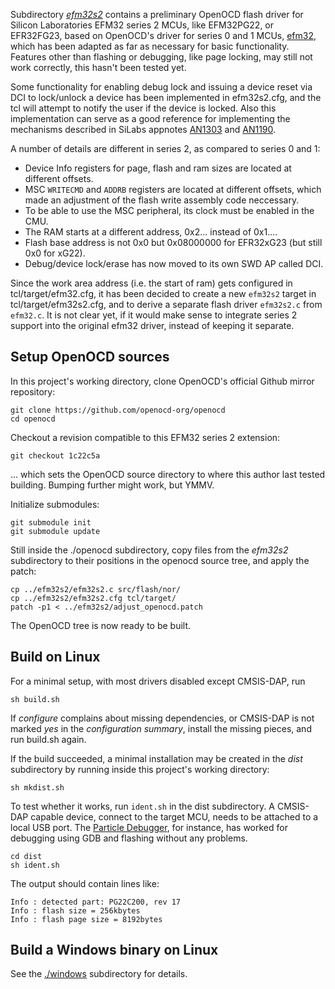 Subdirectory _[efm32s2]_ contains a preliminary OpenOCD flash driver for Silicon Laboratories EFM32 series 2 MCUs, like EFM32PG22,
or EFR32FG23, based on OpenOCD's driver for series 0 and 1 MCUs, [efm32][efm32c],
which has been adapted as far as necessary for basic functionality.
Features other than flashing or debugging, like page locking,
may still not work correctly, this hasn't been tested yet.

Some functionality for enabling debug lock and issuing a device reset via DCI to lock/unlock a device
has been implemented in efm32s2.cfg, and the tcl will attempt to notify the user if the device is locked.
Also this implementation can serve as a good reference for implementing the mechanisms described in SiLabs
appnotes [AN1303] and [AN1190].

[efm32s2]: ./efm32s2
[efm32c]: https://github.com/openocd-org/openocd/blob/1c22c5a82b248b7209fdc904e733b9fa29307c48/src/flash/nor/efm32.c
[AN1190]: https://www.silabs.com/documents/public/application-notes/an1190-efr32-secure-debug.pdf
[AN1303]: https://www.silabs.com/documents/public/application-notes/an1303-efr32-dci-swd-programming.pdf

A number of details are different in series 2, as compared to series 0 and 1:

-	Device Info registers for page, flash and ram sizes are located at different offsets.
-	MSC `WRITECMD` and `ADDRB` registers are located at different offsets,
	which made an adjustment of the flash write assembly code neccessary.
-	To be able to use the MSC peripheral, its clock must be enabled in the CMU.
-	The RAM starts at a different address, 0x2... instead of 0x1....
-	Flash base address is not 0x0 but 0x08000000 for EFR32xG23 (but still 0x0 for xG22).
-	Debug/device lock/erase has now moved to its own SWD AP called DCI.

Since the work area address (i.e. the start of ram) gets configured in tcl/target/efm32.cfg,
it has been decided to create a new `efm32s2` target in tcl/target/efm32s2.cfg,
and to derive a separate flash driver `efm32s2.c` from `efm32.c`.
It is not clear yet, if it would make sense to integrate series 2 support into the original efm32 driver,
instead of keeping it separate.

[EFM32PG22]: https://www.silabs.com/mcu/32-bit/efm32pg22-series-2


## Setup OpenOCD sources

In this project's working directory, clone OpenOCD's official Github mirror repository:

	git clone https://github.com/openocd-org/openocd
	cd openocd

Checkout a revision compatible to this EFM32 series 2 extension:

	git checkout 1c22c5a

... which sets the OpenOCD source directory to where this author last tested building. Bumping further might work, but YMMV.

Initialize submodules:

	git submodule init
	git submodule update

Still inside the ./openocd subdirectory,
copy files from the _efm32s2_ subdirectory to their positions in the openocd source tree,
and apply the patch:

	cp ../efm32s2/efm32s2.c src/flash/nor/
	cp ../efm32s2/efm32s2.cfg tcl/target/
	patch -p1 < ../efm32s2/adjust_openocd.patch

The OpenOCD tree is now ready to be built.


## Build on Linux

For a minimal setup, with most drivers disabled except CMSIS-DAP,
run

	sh build.sh

If _configure_ complains about missing dependencies,
or CMSIS-DAP is not marked _yes_ in the _configuration summary_,
install the missing pieces, and run build.sh again.

If the build succeeded,
a minimal installation may be created in the _dist_ subdirectory
by running inside this project's working directory:

	sh mkdist.sh

To test whether it works, run `ident.sh` in the dist subdirectory.
A CMSIS-DAP capable device,
connect to the target MCU,
needs to be attached to a local USB port.
The [Particle Debugger], for instance,
has worked for debugging using GDB
and flashing without any problems.

	cd dist
	sh ident.sh

The output should contain lines like:

	Info : detected part: PG22C200, rev 17
	Info : flash size = 256kbytes
	Info : flash page size = 8192bytes

[Particle Debugger]: https://docs.particle.io/datasheets/accessories/debugger/


## Build a Windows binary on Linux

See the [./windows](./windows) subdirectory for details.
